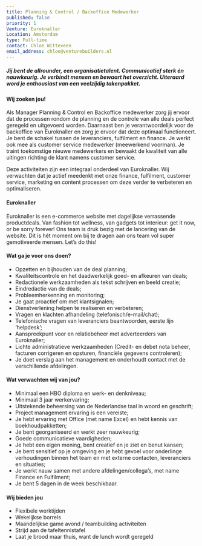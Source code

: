 ```yaml
---
title: Planning & Control / Backoffice Medewerker
published: false
priority: 1
Venture: Euroknaller
Location: Amsterdam
type: Full-time
contact: Chloe Witteveen
email_address: chloe@venturebuilders.nl
---
```


##### Jij bent de allrounder, een organisatietalent. Communicatief sterk én nauwkeurig. Je verbindt mensen en bewaart het overzicht. Uiteraard word je enthousiast van een veelzijdig takenpakket.

#### Wij zoeken jou!

Als Manager Planning & Control en Backoffice medewerker zorg jij ervoor dat de processen rondom de planning en de controle van alle deals perfect geregeld en uitgevoerd worden. Daarnaast ben je verantwoordelijk voor de backoffice van Euroknaller en zorg je ervoor dat deze optimaal functioneert. Je bent de schakel tussen de leveranciers, fulfilment en finance. Je werkt ook mee als customer service medewerker (meewerkend voorman). Je traint toekomstige nieuwe medewerkers en bewaakt de kwaliteit van alle uitingen richting de klant namens customer service.

Deze activiteiten zijn een integraal onderdeel van Euroknaller. Wij verwachten dat je actief meedenkt met onze finance, fulfilment, customer service, marketing en content processen om deze verder te verbeteren en optimaliseren.

#### Euroknaller

Euroknaller is een e-commerce website met dagelijkse verrassende productdeals. Van fashion tot wellness, van gadgets tot interieur: get it now, or be sorry forever! Ons team is druk bezig met de lancering van de website. Dit is hét moment om bij te dragen aan ons team vol super gemotiveerde mensen. Let’s do this!

#### Wat ga je voor ons doen?

- Opzetten en bijhouden van de deal planning;
- Kwaliteitscontrole en het daadwerkelijk goed- en afkeuren van deals;
- Redactionele werkzaamheden als tekst schrijven en beeld creatie;
- Eindredactie van de deals;
- Probleemherkenning en monitoring;
- Je gaat proactief om met klantsignalen;
- Dienstverlening helpen te realiseren en verbeteren;
- Vragen en klachten afhandeling (telefonisch/e-mail/chat);
- Telefonische vragen van leveranciers beantwoorden, eerste lijn ‘helpdesk’;
- Aanspreekpunt voor en relatiebeheer met adverteerders van Euroknaller;
- Lichte administratieve werkzaamheden (Credit- en debet nota beheer, facturen corrigeren en opsturen, financiële gegevens controleren);
- Je doet verslag aan het management en onderhoudt contact met de verschillende afdelingen.

#### Wat verwachten wij van jou?

- Minimaal een HBO diploma en werk- en denkniveau;
- Minimaal 3 jaar werkervaring;
- Uitstekende beheersing van de Nederlandse taal in woord en geschrift;
- Project management ervaring is een vereiste;
- Je hebt ervaring met Office (met name Excel) en hebt kennis van boekhoudpakketten;
- Je bent georganiseerd en werkt zeer nauwkeurig;
- Goede communicatieve vaardigheden;
- Je hebt een eigen mening, bent creatief en je ziet en benut kansen;
- Je bent sensitief op je omgeving en je hebt gevoel voor onderlinge verhoudingen binnen het team en met externe contacten, leveranciers en situaties;
- Je werkt nauw samen met andere afdelingen/collega’s, met name Finance en Fulfilment;
- Je bent 5 dagen in de week beschikbaar.

#### Wij bieden jou

- Flexibele werktijden
- Wekelijkse borrels
- Maandelijkse game avond / teambuilding activiteiten
- Strijd aan de tafeltennistafel
- Laat je brood maar thuis, want de lunch wordt geregeld
